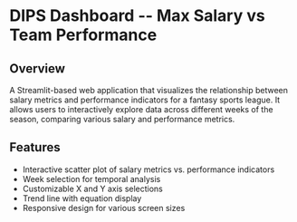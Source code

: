 # DIPS Dashboard -- Max Salary vs Team Performance

## Overview
A Streamlit-based web application that visualizes the relationship between salary metrics and performance indicators for a fantasy sports league. It allows users to interactively explore data across different weeks of the season, comparing various salary and performance metrics.

## Features
- Interactive scatter plot of salary metrics vs. performance indicators
- Week selection for temporal analysis
- Customizable X and Y axis selections
- Trend line with equation display
- Responsive design for various screen sizes
